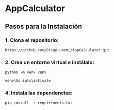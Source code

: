 # AppCalculator
## Pasos para la Instalación

### 1. Clona el repositorio:
```
https://github.com/Diego-unemi/AppCalculator.git
```
### 2. Crea un entorno virtual e instálalo:
```
python -m venv venv
```
```
venv\Scripts\activate
```
### 4. Instala las dependencias:
```
pip install -r requirements.txt
```
